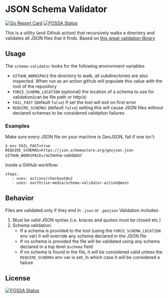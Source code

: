 # JSON Schema Validator

[![Go Report Card](https://goreportcard.com/badge/github.com/earthrise-media/schema-validator-action)](https://goreportcard.com/report/github.com/earthrise-media/schema-validator-action)
[![FOSSA Status](https://app.fossa.com/api/projects/git%2Bgithub.com%2Fearthrise-media%2Fschema-validator-action.svg?type=shield)](https://app.fossa.com/projects/git%2Bgithub.com%2Fearthrise-media%2Fschema-validator-action?ref=badge_shield)

This is a utility (and Github action) that recursively walks a directory and validates all JSON files that it finds.
Based on [this great validation library](github.com/santhosh-tekuri/jsonschema)


## Usage 

The `schema-validator` looks for the following environment variables

- `GITHUB_WORKSPACE` the directory to walk, all subdirectories are also inspected. 
When run as an action github will populate this value with the root of the repository  
- `FORCE_SCHEMA_LOCATION` (optional) the location of a schema to use for validation(can be file path or http/s) 
- `FAIL_FAST` (default `false`) if set the tool will exit on first error 
- `REQUIRE_SCHEMAS` (default `false`) setting this will cause JSON files without declared schemas to be considered validation failures


### Examples 

Make sure every JSON file on your machine is GeoJSON, fail if one isn't:

`$ env FAIL_FAST=true REQUIRE_SCHEMAS=https://json.schemastore.org/geojson.json GITHUB_WORKSPACE=/`schema-validator`

Inside a GitHub workflow:
```
steps:
   - uses: actions/checkout@v2
   - uses: earthrise-media/schema-validator-action@main
```

## Behavior

Files are validated only if they end in `.json` or `.geojson`
Validation includes:
1. Must be valid JSON syntax (i.e. braces and quotes must be closed etc.)
2. Schema validation:
   - If a schema is provided to the tool (using the `FORCE_SCHEMA_LOCATION` env var) it will override any schema declared in the JSON file
   - If no schema is provided the file will be validated using any schema declared in a top level `$schema` field
   - If no schema is found in the file, it will be considered valid unless the `REQUIRE_SCHEMAS` env var is set, in which case it will be considered a failure

## License
[![FOSSA Status](https://app.fossa.com/api/projects/git%2Bgithub.com%2Fearthrise-media%2Fschema-validator-action.svg?type=large)](https://app.fossa.com/projects/git%2Bgithub.com%2Fearthrise-media%2Fschema-validator-action?ref=badge_large)